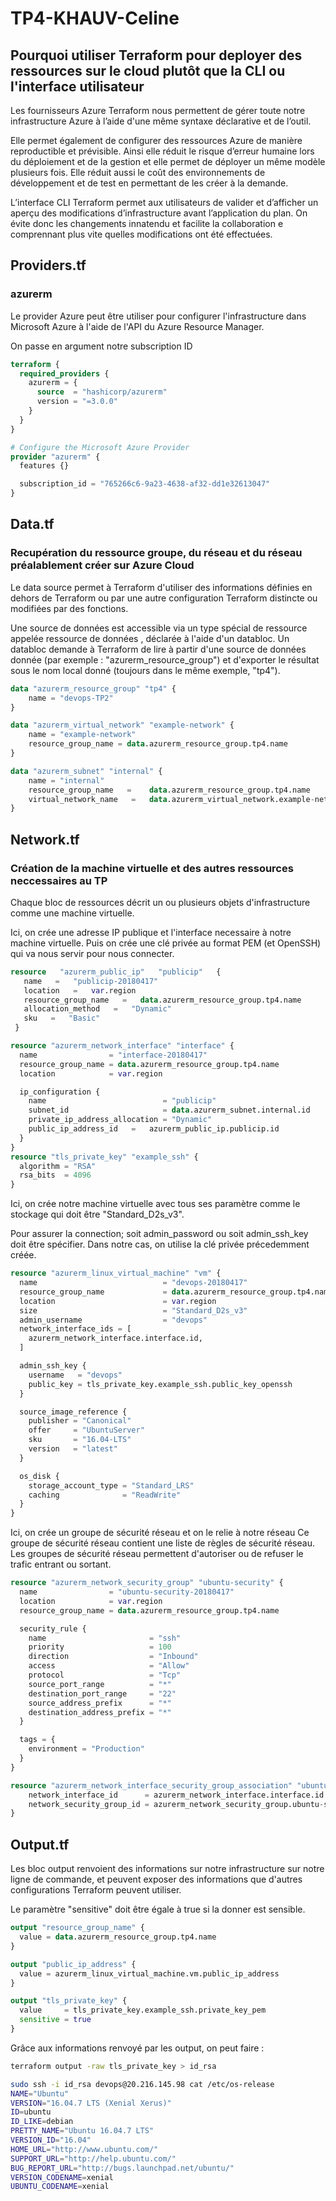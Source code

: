 # TP4-KHAUV-Celine

## Pourquoi utiliser Terraform pour deployer des ressources sur le cloud plutôt que la CLI ou l'interface utilisateur


Les fournisseurs Azure Terraform nous permettent de gérer toute notre infrastructure Azure à l’aide d'une même syntaxe déclarative et de l’outil. 


Elle permet également de configurer des ressources Azure de manière reproductible et prévisible. Ainsi elle réduit le risque d’erreur humaine lors du déploiement et de la gestion et elle permet de déployer un même modèle plusieurs fois.
Elle réduit aussi le coût des environnements de développement et de test en permettant de les créer à la demande.


L’interface CLI Terraform permet aux utilisateurs de valider et d’afficher un aperçu des modifications d’infrastructure avant l’application du plan. On évite donc les changements innatendu et facilite la collaboration e comprennant plus vite quelles modifications ont été effectuées.


## Providers.tf
### azurerm 
Le provider Azure peut être utiliser pour configurer l'infrastructure dans Microsoft Azure à l'aide de l'API du Azure Resource Manager.


On passe en argument notre subscription ID

```terraform
terraform {
  required_providers {
    azurerm = {
      source  = "hashicorp/azurerm"
      version = "=3.0.0"
    }
  }
}

# Configure the Microsoft Azure Provider
provider "azurerm" {
  features {}

  subscription_id = "765266c6-9a23-4638-af32-dd1e32613047"
}
```

## Data.tf
### Recupération du ressource groupe, du réseau et du réseau préalablement créer sur Azure Cloud 

Le data source permet à Terraform d'utiliser des informations définies en dehors de Terraform ou par une autre configuration Terraform distincte ou modifiées par des fonctions.


Une source de données est accessible via un type spécial de ressource appelée ressource de données , déclarée à l'aide d'un databloc.
Un databloc demande à Terraform de lire à partir d'une source de données donnée (par exemple : "azurerm_resource_group") et d'exporter le résultat sous le nom local donné (toujours dans le même exemple, "tp4"). 

```terraform
data "azurerm_resource_group" "tp4" {
    name = "devops-TP2"
}

data "azurerm_virtual_network" "example-network" {
    name = "example-network"
    resource_group_name = data.azurerm_resource_group.tp4.name
} 

data "azurerm_subnet" "internal" {
    name = "internal"
    resource_group_name   =    data.azurerm_resource_group.tp4.name 
    virtual_network_name   =   data.azurerm_virtual_network.example-network.name 
} 
```

## Network.tf
### Création de la machine virtuelle et des autres ressources neccessaires au TP
Chaque bloc de ressources décrit un ou plusieurs objets d'infrastructure comme une machine virtuelle.


Ici, on crée une adresse IP publique et l'interface necessaire à notre machine virtuelle. Puis on crée une clé privée au format PEM (et OpenSSH) qui va nous servir pour nous connecter.

```terraform
resource   "azurerm_public_ip"   "publicip"   { 
   name   =   "publicip-20180417" 
   location   =   var.region
   resource_group_name   =   data.azurerm_resource_group.tp4.name 
   allocation_method   =   "Dynamic" 
   sku   =   "Basic" 
 } 

resource "azurerm_network_interface" "interface" {
  name                = "interface-20180417"
  resource_group_name = data.azurerm_resource_group.tp4.name
  location            = var.region

  ip_configuration {
    name                          = "publicip"
    subnet_id                     = data.azurerm_subnet.internal.id
    private_ip_address_allocation = "Dynamic"
    public_ip_address_id   =   azurerm_public_ip.publicip.id 
  }
}
resource "tls_private_key" "example_ssh" {
  algorithm = "RSA"
  rsa_bits  = 4096
}
```
Ici, on crée notre machine virtuelle avec tous ses paramètre comme le stockage qui doit être "Standard_D2s_v3". 


Pour assurer la connection; soit admin_password ou soit admin_ssh_key doit être spécifier. Dans notre cas, on utilise la clé privée précedemment créée.
```terraform
resource "azurerm_linux_virtual_machine" "vm" {
  name                            = "devops-20180417"
  resource_group_name             = data.azurerm_resource_group.tp4.name
  location                        = var.region
  size                            = "Standard_D2s_v3"
  admin_username                  = "devops"
  network_interface_ids = [
    azurerm_network_interface.interface.id,
  ]

  admin_ssh_key {
    username   = "devops"
    public_key = tls_private_key.example_ssh.public_key_openssh
  }

  source_image_reference {
    publisher = "Canonical"
    offer     = "UbuntuServer"
    sku       = "16.04-LTS"
    version   = "latest"
  }

  os_disk {
    storage_account_type = "Standard_LRS"
    caching              = "ReadWrite"
  }
}
```
Ici, on crée un groupe de sécurité réseau et on le relie à notre réseau
Ce groupe de sécurité réseau contient une liste de règles de sécurité réseau. Les groupes de sécurité réseau permettent d'autoriser ou de refuser le trafic entrant ou sortant.
```terraform
resource "azurerm_network_security_group" "ubuntu-security" {
  name                = "ubuntu-security-20180417"
  location            = var.region
  resource_group_name = data.azurerm_resource_group.tp4.name

  security_rule {
    name                       = "ssh"
    priority                   = 100
    direction                  = "Inbound"
    access                     = "Allow"
    protocol                   = "Tcp"
    source_port_range          = "*"
    destination_port_range     = "22"
    source_address_prefix      = "*"
    destination_address_prefix = "*"
  }

  tags = {
    environment = "Production"
  }
}

resource "azurerm_network_interface_security_group_association" "ubuntu" {
    network_interface_id      = azurerm_network_interface.interface.id
    network_security_group_id = azurerm_network_security_group.ubuntu-security.id
}
```
## Output.tf
Les bloc output renvoient des informations sur notre infrastructure sur notre ligne de commande, et peuvent exposer des informations que d'autres configurations Terraform peuvent utiliser. 

Le paramètre "sensitive" doit être égale à true si la donner est sensible.
```terraform
output "resource_group_name" {
  value = data.azurerm_resource_group.tp4.name
}

output "public_ip_address" {
  value = azurerm_linux_virtual_machine.vm.public_ip_address
}

output "tls_private_key" {
  value     = tls_private_key.example_ssh.private_key_pem
  sensitive = true
}
```
Grâce aux informations renvoyé par les output, on peut faire : 
```bash
terraform output -raw tls_private_key > id_rsa
```
```bash
sudo ssh -i id_rsa devops@20.216.145.98 cat /etc/os-release
NAME="Ubuntu"
VERSION="16.04.7 LTS (Xenial Xerus)"
ID=ubuntu
ID_LIKE=debian
PRETTY_NAME="Ubuntu 16.04.7 LTS"
VERSION_ID="16.04"
HOME_URL="http://www.ubuntu.com/"
SUPPORT_URL="http://help.ubuntu.com/"
BUG_REPORT_URL="http://bugs.launchpad.net/ubuntu/"
VERSION_CODENAME=xenial
UBUNTU_CODENAME=xenial
 ```
